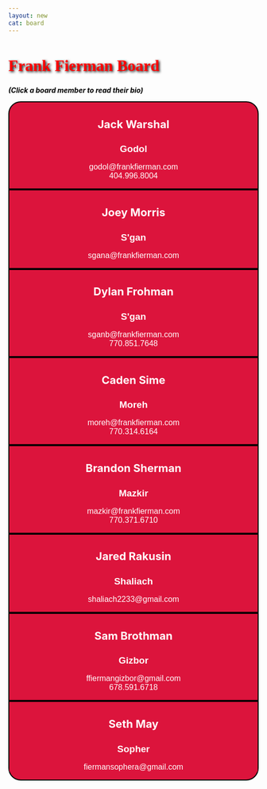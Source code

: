 ```yaml
---
layout: new
cat: board
---
```


<style>

.board {
	background: Crimson;
	float: center;
	clear: both;
   	color: White;
	text-align: center;
}
div.board {
   margin: auto;
   border: 2px solid Black;
   max-width: 700px;
   min-width: 500px;
    -webkit-transition: background 1s;
    transition: background 1s;
}

div:hover.board{
	/*background: #740000;*/
	background: Firebrick;
}

h1.head {
   color: Red;
   font-family: Pacifico;
   font-size: 32px;
   text-shadow: 2px 2px 5px #000;
}
h1.board {
	font-size: 22px;
	background: inherit;
}

h2.board {
	font-size: 19px;
	font-family: Arial;
	background: inherit;
}

p.board {
   font-family: Arial;
   font-size: 16;
	 background: inherit;
}

p.maintext {
  color: Red;
  text-decoration: none;
}

.board a, a:hover, a:active {
	text-decoration: none;
	background: inherit;
}


#top {border-radius: 25px 25px 0 0;}
#bottom {border-radius: 0 0 25px 25px;}
#space {margin: 0 0 30px 0}

body {background-image: url("/images/FBackgroundSmall.png")
</style>

<h1 class="head">Frank Fierman Board</h1>

<div class="maintext">
<p class="maintext" style="color:#000">
<b><i>  (Click a board member to read their bio) </i></b>
</p>
</div>


<div class="board" id="top">
<a href="bios/JackWarshal.html" class="board">
<h1 class="board">Jack Warshal</h1>
<h2 class="board">Godol</h2>
<p class="board">godol@frankfierman.com<br>404.996.8004</p></a>
</div>

<div class="board">
<h1 class="board">Joey Morris</h1>
	 <h2 class="board">S'gan</h2>
	 <p class="board">sgana@frankfierman.com<br>
	 </p>
	 </div>

<div class="board"> <a href="/board/bios/DylanFrohman.html">
         <h1 class="board">Dylan Frohman</h1>
	 <h2 class="board">S'gan</h2> </a>
	 <p class="board">sganb@frankfierman.com<br>
	 770.851.7648
	 </p>
	 </div>

<div class="board">
         <h1 class="board">Caden Sime</h1>
	 <h2 class="board">Moreh</h2>
	 <p class="board">moreh@frankfierman.com<br>
	 770.314.6164
	 </p>
	 </div>

<div class="board">
         <h1 class="board">Brandon Sherman</h1>
	 <h2 class="board">Mazkir</h2>
	 <p class="board">mazkir@frankfierman.com<br>
	 770.371.6710
	 </p>
	 </div>

<div class="board">
         <h1 class="board">Jared Rakusin</h1>
	 <h2 class="board">Shaliach</h2>
	 <p class="board">shaliach2233@gmail.com<br>
	 </p>
	 </div>

<div class="board">
         <h1 class="board">Sam Brothman</h1>
	 <h2 class="board">Gizbor</h2>
	 <p class="board">ffiermangizbor@gmail.com<br>
	 678.591.6718
	 </p>
	 </div>

<div class="board" id="bottom">
         <h1 class="board">Seth May</h1>
	 <h2 class="board">Sopher</h2>
	 <p class="board">fiermansophera@gmail.com<br>
	 </p>
	 </div>

<div id="space"> </div>
